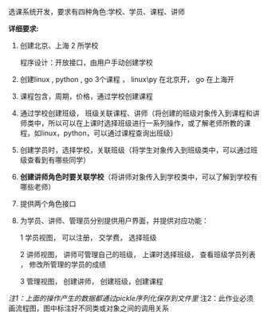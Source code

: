 

选课系统开发，要求有四种角色:学校、学员、课程、讲师

**详细要求:**

1. 创建北京、上海 2 所学校

   程序设计：开放接口，由用户手动创建学校

2. 创建linux , python , go 3个课程 ， linux\py 在北京开， go 在上海开

3. 课程包含，周期，价格，通过学校创建课程

4. 通过学校创建班级， 班级关联课程、讲师（将创建的班级对象传入到课程和讲师类中，所以可以在上课时选择班级进行一系列操作，或了解老师所教的课程，如linux，python，可以通过课程查询出班级）

5. 创建学员时，选择学校，关联班级（将学生对象传入到班级类中，可以通过班级查看到有哪些同学）

6. **创建讲师角色时要关联学校**（将讲师对象传入到学校类中，可以了解到学校有哪些老师）

7. 提供两个角色接口

8. 为学员、讲师、管理员分别提供用户界面，并提供对应功能：

   1 学员视图， 可以注册， 交学费， 选择班级

   2 讲师视图， 讲师可管理自己的班级， 上课时选择班级， 查看班级学员列表 ， 修改所管理的学员的成绩 

   3 管理视图， 创建讲师， 创建班级，创建课程

*注1：上面的操作产生的数据都通过pickle序列化保存到文件里* 注2：此作业必须画流程图，图中标注好不同类或对象之间的调用关系